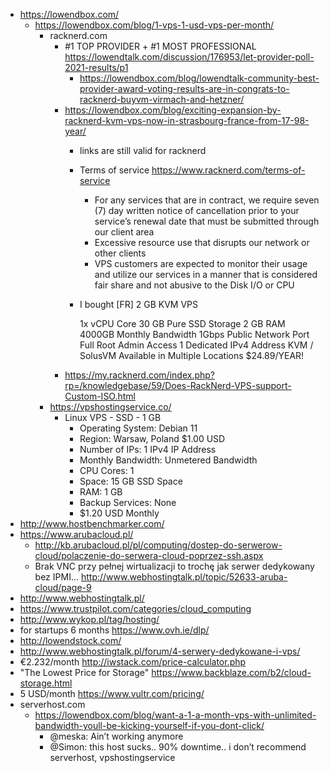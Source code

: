- https://lowendbox.com/
  - https://lowendbox.com/blog/1-vps-1-usd-vps-per-month/
    - racknerd.com
      - #1 TOP PROVIDER + #1 MOST PROFESSIONAL https://lowendtalk.com/discussion/176953/let-provider-poll-2021-results/p1
        - https://lowendbox.com/blog/lowendtalk-community-best-provider-award-voting-results-are-in-congrats-to-racknerd-buyvm-virmach-and-hetzner/
      - https://lowendbox.com/blog/exciting-expansion-by-racknerd-kvm-vps-now-in-strasbourg-france-from-17-98-year/
        - links are still valid for racknerd
        - Terms of service https://www.racknerd.com/terms-of-service
          - For any services that are in contract, we require seven (7) day written notice of cancellation prior to your service’s renewal date that must be submitted through our client area
          - Excessive resource use that disrupts our network or other clients
          - VPS customers are expected to monitor their usage and utilize our services in a manner that is considered fair share and not abusive to the Disk I/O or CPU
        - I bought
          [FR] 2 GB KVM VPS

          1x vCPU Core
          30 GB Pure SSD Storage
          2 GB RAM
          4000GB Monthly Bandwidth
          1Gbps Public Network Port
          Full Root Admin Access
          1 Dedicated IPv4 Address
          KVM / SolusVM
          Available in Multiple Locations
          $24.89/YEAR!
      - https://my.racknerd.com/index.php?rp=/knowledgebase/59/Does-RackNerd-VPS-support-Custom-ISO.html
    - https://vpshostingservice.co/
      - Linux VPS - SSD - 1 GB
        - Operating System: Debian 11
        - Region: Warsaw, Poland $1.00 USD
        - Number of IPs: 1 IPv4 IP Address
        - Monthly Bandwidth: Unmetered Bandwidth
        - CPU Cores: 1
        - Space: 15 GB SSD Space
        - RAM: 1 GB
        - Backup Services: None
        - $1.20 USD Monthly
- http://www.hostbenchmarker.com/
- https://www.arubacloud.pl/
  - http://kb.arubacloud.pl/pl/computing/dostep-do-serwerow-cloud/polaczenie-do-serwera-cloud-poprzez-ssh.aspx
  - Brak VNC przy pełnej wirtualizacji to trochę jak serwer dedykowany bez IPMI... http://www.webhostingtalk.pl/topic/52633-aruba-cloud/page-9
- http://www.webhostingtalk.pl/
- https://www.trustpilot.com/categories/cloud_computing
- http://www.wykop.pl/tag/hosting/
- for startups 6 months https://www.ovh.ie/dlp/
- http://lowendstock.com/
- http://www.webhostingtalk.pl/forum/4-serwery-dedykowane-i-vps/
- €2.232/month http://iwstack.com/price-calculator.php
- "The Lowest Price for Storage" https://www.backblaze.com/b2/cloud-storage.html
- 5 USD/month https://www.vultr.com/pricing/
- serverhost.com
  - https://lowendbox.com/blog/want-a-1-a-month-vps-with-unlimited-bandwidth-youll-be-kicking-yourself-if-you-dont-click/
    - @meska: Ain’t working anymore
    - @Simon: this host sucks.. 90% downtime.. i don’t recommend serverhost, vpshostingservice
